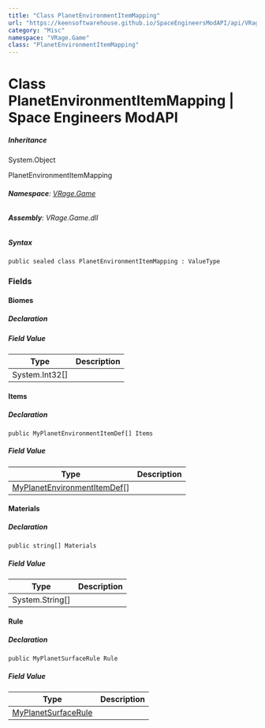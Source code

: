 ```yaml
---
title: "Class PlanetEnvironmentItemMapping"
url: "https://keensoftwarehouse.github.io/SpaceEngineersModAPI/api/VRage.Game.PlanetEnvironmentItemMapping.html"
category: "Misc"
namespace: "VRage.Game"
class: "PlanetEnvironmentItemMapping"
---
```


# Class PlanetEnvironmentItemMapping | Space Engineers ModAPI

##### Inheritance

System.Object

PlanetEnvironmentItemMapping

###### **Namespace**: [VRage.Game](https://keensoftwarehouse.github.io/SpaceEngineersModAPI/api/VRage.Game.html)

###### **Assembly**: VRage.Game.dll

##### Syntax

```
public sealed class PlanetEnvironmentItemMapping : ValueType
```

### Fields

#### Biomes

##### Declaration

##### Field Value

| Type | Description |
| --- | --- |
| System.Int32\[\] |     |

#### Items

##### Declaration

```
public MyPlanetEnvironmentItemDef[] Items
```

##### Field Value

| Type | Description |
| --- | --- |
| [MyPlanetEnvironmentItemDef](https://keensoftwarehouse.github.io/SpaceEngineersModAPI/api/VRage.Game.MyPlanetEnvironmentItemDef.html)\[\] |     |

#### Materials

##### Declaration

```
public string[] Materials
```

##### Field Value

| Type | Description |
| --- | --- |
| System.String\[\] |     |

#### Rule

##### Declaration

```
public MyPlanetSurfaceRule Rule
```

##### Field Value

| Type | Description |
| --- | --- |
| [MyPlanetSurfaceRule](https://keensoftwarehouse.github.io/SpaceEngineersModAPI/api/VRage.Game.MyPlanetSurfaceRule.html) |     |